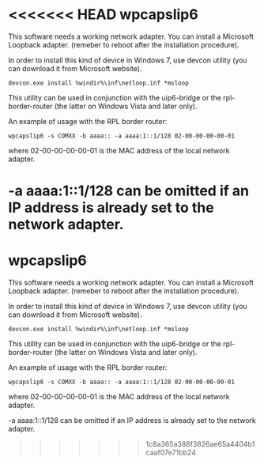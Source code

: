 <<<<<<< HEAD
wpcapslip6
==========

This software needs a working network adapter. You can install a Microsoft
Loopback adapter.  (remeber to reboot after the installation procedure).

In order to install this kind of device in Windows 7, use devcon utility (you
can download it from Microsoft website).

    devcon.exe install %windir%\inf\netloop.inf *msloop

This utility can be used in conjunction with the uip6-bridge or the
rpl-border-router (the latter on Windows Vista and later only).

An example of usage with the RPL border router:

    wpcapslip6 -s COMXX -b aaaa:: -a aaaa:1::1/128 02-00-00-00-00-01

where 02-00-00-00-00-01 is the MAC address of the local network adapter.

-a aaaa:1::1/128 can be omitted if an IP address is already set to the network
adapter.
=======
wpcapslip6
==========

This software needs a working network adapter. You can install a Microsoft
Loopback adapter.  (remeber to reboot after the installation procedure).

In order to install this kind of device in Windows 7, use devcon utility (you
can download it from Microsoft website).

    devcon.exe install %windir%\inf\netloop.inf *msloop

This utility can be used in conjunction with the uip6-bridge or the
rpl-border-router (the latter on Windows Vista and later only).

An example of usage with the RPL border router:

    wpcapslip6 -s COMXX -b aaaa:: -a aaaa:1::1/128 02-00-00-00-00-01

where 02-00-00-00-00-01 is the MAC address of the local network adapter.

-a aaaa:1::1/128 can be omitted if an IP address is already set to the network
adapter.
>>>>>>> 1c8a365a388f3826ae65a4404b1caaf07e71bb24
